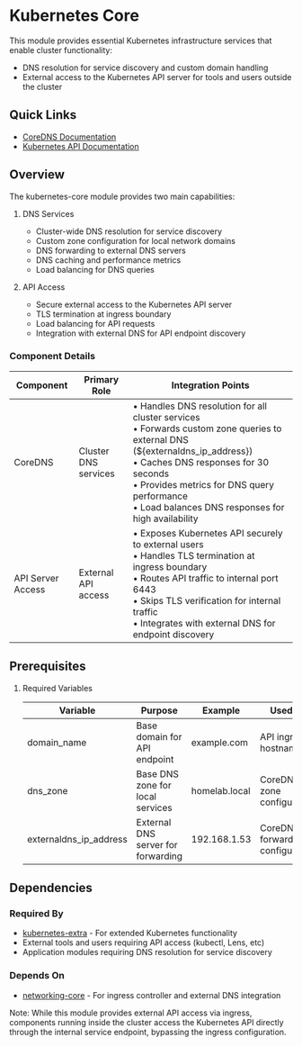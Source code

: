 # Kubernetes Core

This module provides essential Kubernetes infrastructure services that enable cluster functionality:

- DNS resolution for service discovery and custom domain handling
- External access to the Kubernetes API server for tools and users outside the cluster

## Quick Links

- [CoreDNS Documentation](https://coredns.io/manual/toc/)
- [Kubernetes API Documentation](https://kubernetes.io/docs/concepts/overview/kubernetes-api/)

## Overview

The kubernetes-core module provides two main capabilities:

1. DNS Services
   - Cluster-wide DNS resolution for service discovery
   - Custom zone configuration for local network domains
   - DNS forwarding to external DNS servers
   - DNS caching and performance metrics
   - Load balancing for DNS queries

2. API Access
   - Secure external access to the Kubernetes API server
   - TLS termination at ingress boundary
   - Load balancing for API requests
   - Integration with external DNS for API endpoint discovery

### Component Details

| Component | Primary Role | Integration Points |
|-----------|-------------|-------------------|
| CoreDNS | Cluster DNS services | • Handles DNS resolution for all cluster services<br>• Forwards custom zone queries to external DNS (${externaldns_ip_address})<br>• Caches DNS responses for 30 seconds<br>• Provides metrics for DNS query performance<br>• Load balances DNS responses for high availability |
| API Server Access | External API access | • Exposes Kubernetes API securely to external users<br>• Handles TLS termination at ingress boundary<br>• Routes API traffic to internal port 6443<br>• Skips TLS verification for internal traffic<br>• Integrates with external DNS for endpoint discovery |

## Prerequisites

1. Required Variables

   | Variable | Purpose | Example | Used By |
   |----------|---------|---------|---------|
   | domain_name | Base domain for API endpoint | example.com | API ingress hostname |
   | dns_zone | Base DNS zone for local services | homelab.local | CoreDNS zone configuration |
   | externaldns_ip_address | External DNS server for forwarding | 192.168.1.53 | CoreDNS forwarder configuration |

## Dependencies

### Required By

- [kubernetes-extra](../kubernetes-extra) - For extended Kubernetes functionality
- External tools and users requiring API access (kubectl, Lens, etc)
- Application modules requiring DNS resolution for service discovery

### Depends On

- [networking-core](../networking-core) - For ingress controller and external DNS integration

Note: While this module provides external API access via ingress, components running inside the cluster access the Kubernetes API directly through the internal service endpoint, bypassing the ingress configuration.
